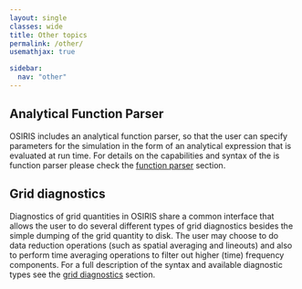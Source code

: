 ```yaml
---
layout: single
classes: wide
title: Other topics
permalink: /other/
usemathjax: true

sidebar:
  nav: "other"
---
```


## Analytical Function Parser

OSIRIS includes an analytical function parser, so that the user can specify parameters for the simulation in the form of an analytical expression that is evaluated at run time. For details on the capabilities and syntax of the is function parser please check the [function parser](function_parser) section.

## Grid diagnostics

Diagnostics of grid quantities in OSIRIS share a common interface that allows the user to do several different types of grid diagnostics besides the simple dumping of the grid quantity to disk. The user may choose to do data reduction operations (such as spatial averaging and lineouts) and also to perform time averaging operations to filter out higher (time) frequency components. For a full description of the syntax and available diagnostic types see the [grid diagnostics](grid_diagnostics) section.
